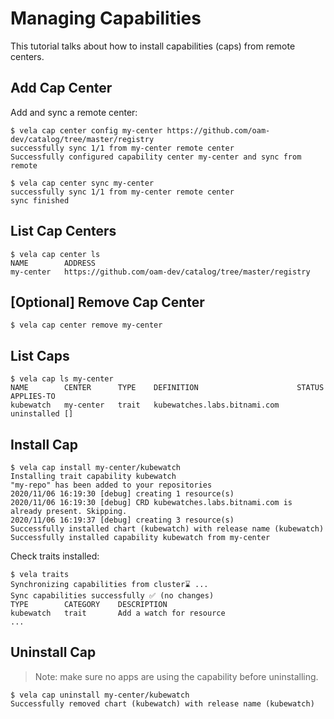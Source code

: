 # Managing Capabilities

This tutorial talks about how to install capabilities (caps) from remote centers.

## Add Cap Center

Add and sync a remote center:

```console
$ vela cap center config my-center https://github.com/oam-dev/catalog/tree/master/registry
successfully sync 1/1 from my-center remote center
Successfully configured capability center my-center and sync from remote

$ vela cap center sync my-center
successfully sync 1/1 from my-center remote center
sync finished
```

## List Cap Centers

```console
$ vela cap center ls
NAME     	ADDRESS
my-center	https://github.com/oam-dev/catalog/tree/master/registry
```

## [Optional] Remove Cap Center

```console
$ vela cap center remove my-center
```

## List Caps

```console
$ vela cap ls my-center
NAME     	CENTER   	TYPE 	DEFINITION                  	STATUS     	APPLIES-TO
kubewatch	my-center	trait	kubewatches.labs.bitnami.com	uninstalled	[]
```

## Install Cap

```console
$ vela cap install my-center/kubewatch
Installing trait capability kubewatch
"my-repo" has been added to your repositories
2020/11/06 16:19:30 [debug] creating 1 resource(s)
2020/11/06 16:19:30 [debug] CRD kubewatches.labs.bitnami.com is already present. Skipping.
2020/11/06 16:19:37 [debug] creating 3 resource(s)
Successfully installed chart (kubewatch) with release name (kubewatch)
Successfully installed capability kubewatch from my-center
```

Check traits installed:
```console
$ vela traits
Synchronizing capabilities from cluster⌛ ...
Sync capabilities successfully ✅ (no changes)
TYPE      	CATEGORY	DESCRIPTION
kubewatch 	trait   	Add a watch for resource
...
```

## Uninstall Cap

> Note: make sure no apps are using the capability before uninstalling.

```console
$ vela cap uninstall my-center/kubewatch
Successfully removed chart (kubewatch) with release name (kubewatch)
```
